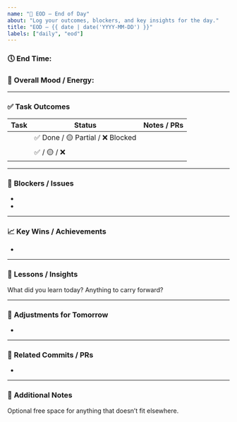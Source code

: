 ```yaml
---
name: "🌙 EOD – End of Day"
about: "Log your outcomes, blockers, and key insights for the day."
title: "EOD – {{ date | date('YYYY-MM-DD') }}"
labels: ["daily", "eod"]
---
```


### 🕔 **End Time:**  
### 💬 **Overall Mood / Energy:**  

---

### ✅ **Task Outcomes**

| Task | Status | Notes / PRs |
|------|--------|-------------|
|  | ✅ Done / 🟡 Partial / ❌ Blocked |  |
|  | ✅ / 🟡 / ❌ |  |

---

### 🚧 **Blockers / Issues**
-  
-  

---

### 📈 **Key Wins / Achievements**
-  

---

### 🧠 **Lessons / Insights**
What did you learn today? Anything to carry forward?

---

### 🔄 **Adjustments for Tomorrow**
-  

---

### 🔗 **Related Commits / PRs**
-  

---

### 📝 **Additional Notes**
Optional free space for anything that doesn’t fit elsewhere.
